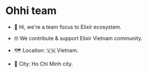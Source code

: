 # Ohhi team

- 🎯 Hi, we're a team focus to Elixir ecosystem.

- 🤓 We contribute & support Elixir Vietnam community.

- 🗺️ Location: 🇻🇳 Vietnam.

- 🌇 City: Ho Chi Minh city.
